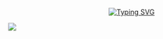 <p align="center">
  <a href="https://git.io/typing-svg"><img src="https://readme-typing-svg.demolab.com?font=Montserrat&weight=300&size=30&duration=4000&pause=1&color=E122F7&multiline=true&repeat=false&random=false&width=480&height=80&lines=I'm+just+a+kid%2C;but+don't+count+me+out+just+yet." alt="Typing SVG" /></a>
</p>
<picture>
  <source
    srcset="https://github-readme-stats.vercel.app/api?username=thebadlorax&show_icons=true&theme=dark"
    media="(prefers-color-scheme: dark)"
  />
  <source
    srcset="https://github-readme-stats.vercel.app/api?username=thebadlorax&show_icons=true"
    media="(prefers-color-scheme: light), (prefers-color-scheme: no-preference)"
  />
  <img src="https://github-readme-stats.vercel.app/api?username=thebadlorax&show_icons=true" />
</picture>
